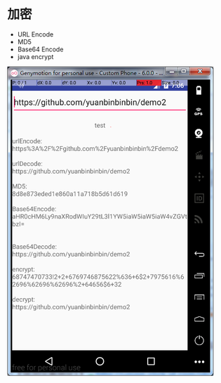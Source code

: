 # 加密


- URL Encode
- MD5
- Base64 Encode
- java encrypt


<img src="https://github.com/yuanbinbinbin/demo2/blob/master/onlinepic/security.png" alt="security.png" />